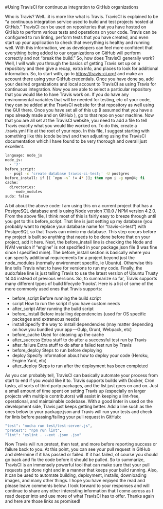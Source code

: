 #Using TravisCI for continuous integration to GitHub organizations

Who is Travis? Well…it is more like what is Travis. TravisCI is explained to be “a continuous integration service used to build and test projects hosted at GitHub.” TravisCI can be used on repositories that you have hosted on GitHub to perform various tests and operations on your code. Travis can be configured to run linting, perform tests that you have created, and even start up your application to check that everything is healthy and running well. With this information, we as developers can feel more confident that everything being added to our organizations on GitHub will perform correctly and not “break the build.”
So, how does TravisCI generally work? Well, I will walk you through the basics of getting Travis set up on a repository and then give a recap, extra info, and places to look for additional information. So, to start with, go to https://travis-ci.org/ and make an account there using your GitHub credentials. Once you have done so, add your desired organizations and local account to TravisCI as using Travis for continuous integration. Now you are able to select a particular repository that you would like to have Travis work on. If you do have any environmental variables that will be needed for testing, etc of your code, they can be added at the TravisCI website for that repository as well using the GUI there. Once you have set all of this up (I assumed that you have a repo already made and on GitHub ), go to that repo on your machine.
Now that you are all set at the TravisCI website, you need to add a file to tell Travis exactly what you would like worked on. To do this, create a .travis.yml file at the root of your repo. In this file, I suggest starting with something like this (code below) and then adjusting using the TravisCI documentation which I have found to be very thorough and overall just excellent.

```sh
language: node_js
node_js:
  - '7'
before_script:
  - psql -c 'create database travis-ci-test;' -U postgres
before_install: if [[ `npm -v` != 4* ]]; then npm i -g npm@4; fi
cache:
  directories:
    -node_modules
sudo: false
```

A bit about the above code: I am using this on a current project that has a PostgreSQL database and is using Node version 7.10.0 / NPM version 4.2.0. From the above file, I think most of this is fairly easy to breeze through until you get to this before_script. That line is just setting up my database (you probably want to replace your database name for “travis-ci-test”) with PostgreSQL so that Travis can mimic my database. This step occurs before my project is built so anything that needs to be done before that on your project, add it here. Next, the before_install line is checking the Node and NVM version if “engine” is not specified in your package.json file (I was fine since I specified mine). The before_install section is basically where you can specify additional requirements for a project beyond just the node_modules (normally environment specific, ie Ubuntu). Otherwise this line tells Travis what to have for versions to run my code. Finally, the sudo:false line is just telling Travis to use the latest version of Ubuntu Trusty 14.04 instead of previous versions.
So, to summarize so far, Travis supports many different types of build lifecycle ‘hooks’. Here is a list of some of the more commonly used ones that Travis supports:
  - before_script Before running the build script
  - script How to run the script if you have custom needs
  - after_script After running the build script
  - before_install Before installing dependencies (used for OS specific packages and extraneous needs)
  - install Specify the way to install dependencies (may matter depending on how you bundled your app — Gulp, Grunt, Webpack, etc)
  - before_cache Used for cleaning up the cache
  - after_success Extra stuff to do after a successful test run by Travis
  - after_failure Extra stuff to do after a failed test run by Travis
  - before_deploy Steps to run before deploying
  - deploy Specify information about how to deploy your code (Heroku, Engine Yard, etc)
  - after_deploy Steps to run after the deployment has been completed

As you can probably tell, TravisCI can basically automate your process from start to end if you would like it to. Travis supports builds with Docker, Cron tasks, all sorts of third party packages, and the list just goes on and on. Just a small amount of time spent on setting Travis up (especially on larger projects with multiple contributors) will assist in keeping a lint-free, operational, and maintainable codebase. With a good linter in used on the development side, Travis just keeps getting better. Add a line such as the ones below to your package.json and Travis will run your tests and check for lints before passing/failing your pull request in GitHub:

```sh
"test": "mocha run test/test-server.js",
"pretest": "npm run lint",
"lint": "eslint . --ext .json .jsx"
```

Now Travis will run pretest, then test, and more before reporting success or failure back to you. At this point, you can see your pull request in GitHub and determine if it has passed or failed. If it has failed, of course you should go back and fix the code before it should be pulled.
So to summarize, TravisCI is an immensely powerful tool that can make sure that your pull requests get done right and in a manner that keeps your build running. Also, it can be used to automate building, deployment, installs, downloading images, and many other things. I hope you have enjoyed the read and please leave comments below. I look forward to your responses and will continue to share any other interesting information that I come across as I read deeper into and use more of what TravisCI has to offer. Thanks again and here are those links as promised!